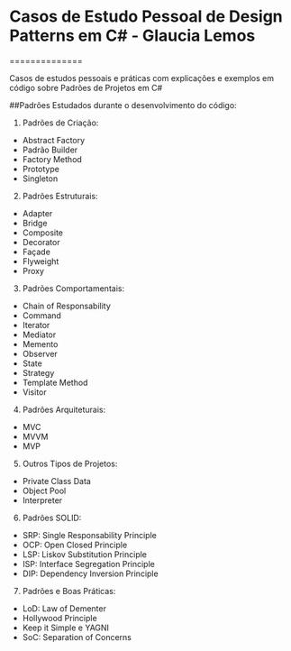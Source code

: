 # Casos de Estudo Pessoal de Design Patterns em C# - Glaucia Lemos
==============

Casos de estudos pessoais e práticas com explicações e exemplos em código sobre Padrões de Projetos em C#

##Padrões Estudados durante o desenvolvimento do código:

1) Padrões de Criação:

- Abstract Factory
- Padrão Builder
- Factory Method
- Prototype
- Singleton

2) Padrões Estruturais:

- Adapter
- Bridge
- Composite
- Decorator
- Façade
- Flyweight
- Proxy

3) Padrões Comportamentais:

- Chain of Responsability
- Command
- Iterator
- Mediator
- Memento
- Observer
- State
- Strategy
- Template Method
- Visitor

4) Padrões Arquiteturais:

- MVC
- MVVM
- MVP

5) Outros Tipos de Projetos:

- Private Class Data
- Object Pool 
- Interpreter

6) Padrões SOLID:

- SRP: Single Responsability Principle
- OCP: Open Closed Principle
- LSP: Liskov Substitution Principle
- ISP: Interface Segregation Principle
- DIP: Dependency Inversion Principle

7) Padrões e Boas Práticas:

- LoD: Law of Dementer
- Hollywood Principle
- Keep it Simple e YAGNI
- SoC: Separation of Concerns


